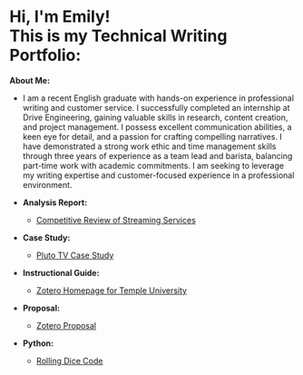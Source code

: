 <h1>Hi, I'm Emily! <br/><a 
<h2>This is my Technical Writing Portfolio:</h2>

<b>About Me:</b>
- I am a recent English graduate with hands-on experience in professional writing and customer service. I successfully completed an internship at Drive Engineering, gaining valuable skills in research, content creation, and project management. I possess excellent communication abilities, a keen eye for detail, and a passion for crafting compelling narratives. I have demonstrated a strong work ethic and time management skills through three years of experience as a team lead and barista, balancing part-time work with academic commitments. I am seeking to leverage my writing expertise and customer-focused experience in a professional environment.

- <b>Analysis Report:</b>
  - [Competitive Review of Streaming Services](https://github.com/emilysuranie/CompetitiveReview)
- <b>Case Study:</b>
  - [Pluto TV Case Study](https://github.com/emilysuranie/PlutoTVCaseStudy)
- <b>Instructional Guide:</b>
  - [Zotero Homepage for Temple University](https://github.com/emilysuranie/ZoteroHomepage)
- <b>Proposal:</b>
  - [Zotero Proposal](https://github.com/emilysuranie/ZoteroProposal)
- <b>Python:</b>
  - [Rolling Dice Code](https://github.com/emilysuranie/DiceLab)
<!--

